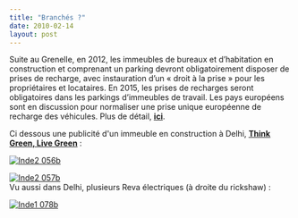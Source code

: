 ```yaml
---
title: "Branchés ?"
date: 2010-02-14
layout: post
---
```


<p>Suite au Grenelle, en 2012, les immeubles de bureaux et d’habitation en construction et comprenant un parking devront obligatoirement disposer de prises de recharge, avec instauration d’un « droit à la prise » pour les propriétaires et locataires. En 2015, les prises de recharges seront obligatoires dans les parkings d’immeubles de travail. Les pays européens sont en discussion pour normaliser une prise unique européenne de recharge des véhicules. Plus de détail, <strong><span style="text-decoration: underline"><a href="http://www.secteurpublic.fr/public/article/le-plan-national-pour-le-developpement-des-vehicules-electriques-et-hybrides-rechargeables.html?id=23381&C5=226" target="_blank">ici</a></span></strong>.</p> <p>Ci dessous une publicité d'un immeuble en construction à Delhi, <strong><span style="text-decoration: underline"><a href="http://www.secteurpublic.fr/public/article/le-plan-national-pour-le-developpement-des-vehicules-electriques-et-hybrides-rechargeables.html?id=23381&C5=226" target="_blank">Think Green, Live Green</a></span></strong> :</p> <p><a href="/wp-content/uploads/sites/6/old/6a0120a66d2ad4970b0120a8983564970b-pi.jpg"><img alt="Inde2 056b" border="0" class="asset asset-image at-xid-6a0120a66d2ad4970b0120a8983564970b " src="/wp-content/uploads/sites/6/old/6a0120a66d2ad4970b0120a8983564970b-320pi.jpg" title="Inde2 056b" /></a></p> <p><a href="/wp-content/uploads/sites/6/old/6a0120a66d2ad4970b0128779ace12970c-pi.jpg"><img alt="Inde2 057b" border="0" class="asset asset-image at-xid-6a0120a66d2ad4970b0128779ace12970c " src="/wp-content/uploads/sites/6/old/6a0120a66d2ad4970b0128779ace12970c-500pi.jpg" title="Inde2 057b" /></a> <br />Vu aussi dans Delhi, plusieurs Reva électriques (à droite du rickshaw) :</p> <p><a href="/wp-content/uploads/sites/6/old/6a0120a66d2ad4970b0128779ad249970c-pi.jpg"></a><a href="/wp-content/uploads/sites/6/old/6a0120a66d2ad4970b0128779ad50e970c-pi.jpg" rel="lightbox"><img alt="Inde1 078b" border="0" class="asset asset-image at-xid-6a0120a66d2ad4970b0128779ad50e970c " src="/wp-content/uploads/sites/6/old/6a0120a66d2ad4970b0128779ad50e970c-320pi.jpg" title="Inde1 078b" /></a> <br /> <br /></p> <p> </p>